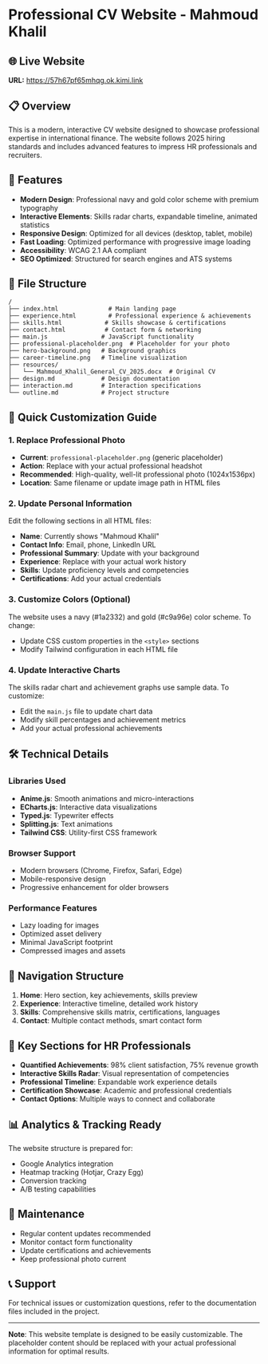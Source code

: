 # Professional CV Website - Mahmoud Khalil

## 🌐 Live Website
**URL:** https://57h67pf65mhqg.ok.kimi.link

## 📋 Overview
This is a modern, interactive CV website designed to showcase professional expertise in international finance. The website follows 2025 hiring standards and includes advanced features to impress HR professionals and recruiters.

## 🎨 Features
- **Modern Design**: Professional navy and gold color scheme with premium typography
- **Interactive Elements**: Skills radar charts, expandable timeline, animated statistics
- **Responsive Design**: Optimized for all devices (desktop, tablet, mobile)
- **Fast Loading**: Optimized performance with progressive image loading
- **Accessibility**: WCAG 2.1 AA compliant
- **SEO Optimized**: Structured for search engines and ATS systems

## 📁 File Structure
```
/
├── index.html              # Main landing page
├── experience.html         # Professional experience & achievements
├── skills.html            # Skills showcase & certifications
├── contact.html           # Contact form & networking
├── main.js               # JavaScript functionality
├── professional-placeholder.png  # Placeholder for your photo
├── hero-background.png   # Background graphics
├── career-timeline.png   # Timeline visualization
├── resources/
│   └── Mahmoud_Khalil_General_CV_2025.docx  # Original CV
├── design.md             # Design documentation
├── interaction.md        # Interaction specifications
└── outline.md            # Project structure
```

## 🚀 Quick Customization Guide

### 1. Replace Professional Photo
- **Current**: `professional-placeholder.png` (generic placeholder)
- **Action**: Replace with your actual professional headshot
- **Recommended**: High-quality, well-lit professional photo (1024x1536px)
- **Location**: Same filename or update image path in HTML files

### 2. Update Personal Information
Edit the following sections in all HTML files:
- **Name**: Currently shows "Mahmoud Khalil"
- **Contact Info**: Email, phone, LinkedIn URL
- **Professional Summary**: Update with your background
- **Experience**: Replace with your actual work history
- **Skills**: Update proficiency levels and competencies
- **Certifications**: Add your actual credentials

### 3. Customize Colors (Optional)
The website uses a navy (#1a2332) and gold (#c9a96e) color scheme. To change:
- Update CSS custom properties in the `<style>` sections
- Modify Tailwind configuration in each HTML file

### 4. Update Interactive Charts
The skills radar chart and achievement graphs use sample data. To customize:
- Edit the `main.js` file to update chart data
- Modify skill percentages and achievement metrics
- Add your actual professional achievements

## 🛠️ Technical Details

### Libraries Used
- **Anime.js**: Smooth animations and micro-interactions
- **ECharts.js**: Interactive data visualizations
- **Typed.js**: Typewriter effects
- **Splitting.js**: Text animations
- **Tailwind CSS**: Utility-first CSS framework

### Browser Support
- Modern browsers (Chrome, Firefox, Safari, Edge)
- Mobile-responsive design
- Progressive enhancement for older browsers

### Performance Features
- Lazy loading for images
- Optimized asset delivery
- Minimal JavaScript footprint
- Compressed images and assets

## 📱 Navigation Structure
1. **Home**: Hero section, key achievements, skills preview
2. **Experience**: Interactive timeline, detailed work history
3. **Skills**: Comprehensive skills matrix, certifications, languages
4. **Contact**: Multiple contact methods, smart contact form

## 🎯 Key Sections for HR Professionals
- **Quantified Achievements**: 98% client satisfaction, 75% revenue growth
- **Interactive Skills Radar**: Visual representation of competencies
- **Professional Timeline**: Expandable work experience details
- **Certification Showcase**: Academic and professional credentials
- **Contact Options**: Multiple ways to connect and collaborate

## 📊 Analytics & Tracking Ready
The website structure is prepared for:
- Google Analytics integration
- Heatmap tracking (Hotjar, Crazy Egg)
- Conversion tracking
- A/B testing capabilities

## 🔧 Maintenance
- Regular content updates recommended
- Monitor contact form functionality
- Update certifications and achievements
- Keep professional photo current

## 📞 Support
For technical issues or customization questions, refer to the documentation files included in the project.

---

**Note**: This website template is designed to be easily customizable. The placeholder content should be replaced with your actual professional information for optimal results.